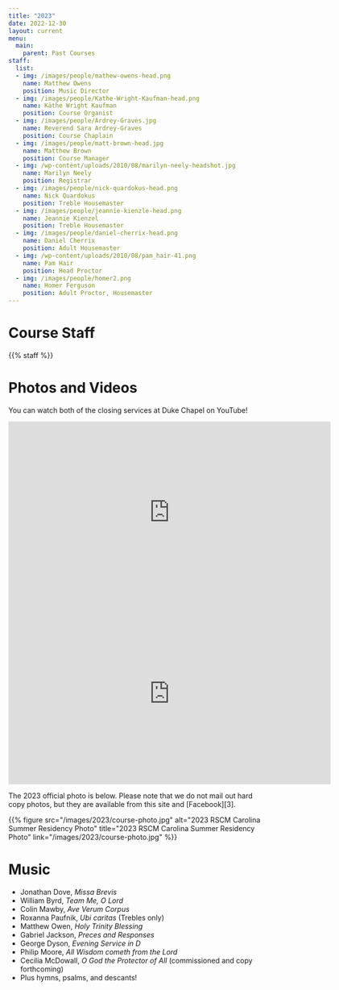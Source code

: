 ```yaml
---
title: "2023"
date: 2022-12-30
layout: current
menu:
  main:
    parent: Past Courses
staff:
  list:
  - img: /images/people/mathew-owens-head.png
    name: Matthew Owens
    position: Music Director
  - img: /images/people/Kathe-Wright-Kaufman-head.png
    name: Käthe Wright Kaufman
    position: Course Organist
  - img: /images/people/Ardrey-Graves.jpg
    name: Reverend Sara Ardrey-Graves
    position: Course Chaplain
  - img: /images/people/matt-brown-head.jpg
    name: Matthew Brown
    position: Course Manager
  - img: /wp-content/uploads/2010/08/marilyn-neely-headshot.jpg
    name: Marilyn Neely
    position: Registrar
  - img: /images/people/nick-quardokus-head.png
    name: Nick Quardokus
    position: Treble Housemaster
  - img: /images/people/jeannie-kienzle-head.png
    name: Jeannie Kienzel
    position: Treble Housemaster
  - img: /images/people/daniel-cherrix-head.png
    name: Daniel Cherrix
    position: Adult Housemaster
  - img: /wp-content/uploads/2010/08/pam_hair-41.png
    name: Pam Hair
    position: Head Proctor
  - img: /images/people/homer2.png
    name: Homer Ferguson
    position: Adult Proctor, Housemaster
---
```


# Course Staff

{{% staff %}}

# Photos and Videos

You can watch both of the closing services at Duke Chapel on YouTube!

<iframe width="640" height="360" src="https://www.youtube.com/embed/wxruMjpYOnE" frameborder="0" allowfullscreen></iframe>

<iframe width="640" height="360" src="https://www.youtube.com/embed/JaNiKNXFuF8" frameborder="0" allowfullscreen></iframe>

The 2023 official photo is below.
Please note that we do not mail out hard copy photos, but they are
available from this site and [Facebook][3].

{{% figure src="/images/2023/course-photo.jpg" alt="2023 RSCM Carolina Summer Residency Photo" title="2023 RSCM Carolina Summer Residency Photo" link="/images/2023/course-photo.jpg" %}}

# Music

* Jonathan Dove, *Missa Brevis*
* William Byrd, *Team Me, O Lord*
* Colin Mawby, *Ave Verum Corpus*
* Roxanna Paufnik, *Ubi caritas* (Trebles only)
* Matthew Owen, *Holy Trinity Blessing*
* Gabriel Jackson, *Preces and Responses*
* George Dyson, *Evening Service in D*
* Philip Moore, *All Wisdom cometh from the Lord*
* Cecilia McDowall, *O God the Protector of All* (commissioned and copy
  forthcoming)
* Plus hymns, psalms, and descants!


